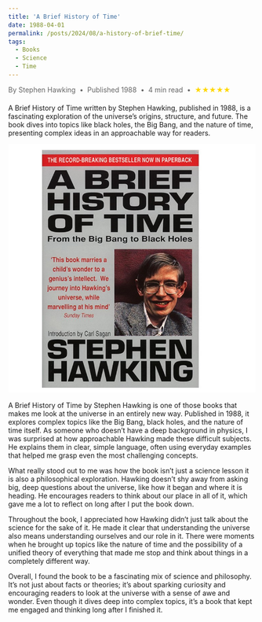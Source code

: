```yaml
---
title: 'A Brief History of Time'
date: 1988-04-01
permalink: /posts/2024/08/a-history-of-brief-time/
tags:
  - Books
  - Science
  - Time
---
```


<div style="display: flex; align-items: center; gap: 8px; margin-bottom: 20px; color: #666;">
  <span>By Stephen Hawking</span>
  <span>•</span>
  <span>Published 1988</span>
  <span>•</span>
  <span>4 min read</span>
  <span>•</span>
  <span style="color: #ffd700;">★★★★★</span>
</div>

A Brief History of Time written by Stephen Hawking, published in 1988, is a fascinating exploration of the universe’s origins, structure, and future. The book dives into topics like black holes, the Big Bang, and the nature of time, presenting complex ideas in an approachable way for readers.
<p style="text-align: center;">
<img src="/images/a-history-of-time.jpg" alt="a history of the time">
</p>


A Brief History of Time by Stephen Hawking is one of those books that makes me look at the universe in an entirely new way. Published in 1988, it explores complex topics like the Big Bang, black holes, and the nature of time itself. As someone who doesn’t have a deep background in physics, I was surprised at how approachable Hawking made these difficult subjects. He explains them in clear, simple language, often using everyday examples that helped me grasp even the most challenging concepts.

What really stood out to me was how the book isn’t just a science lesson it is also a philosophical exploration. Hawking doesn’t shy away from asking big, deep questions about the universe, like how it began and where it is heading. He encourages readers to think about our place in all of it, which gave me a lot to reflect on long after I put the book down.

Throughout the book, I appreciated how Hawking didn’t just talk about the science for the sake of it. He made it clear that understanding the universe also means understanding ourselves and our role in it. There were moments when he brought up topics like the nature of time and the possibility of a unified theory of everything that made me stop and think about things in a completely different way.

Overall, I found the book to be a fascinating mix of science and philosophy. It’s not just about facts or theories; it’s about sparking curiosity and encouraging readers to look at the universe with a sense of awe and wonder. Even though it dives deep into complex topics, it’s a book that kept me engaged and thinking long after I finished it.

